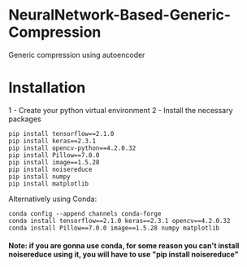 # NeuralNetwork-Based-Generic-Compression
Generic compression using autoencoder

# Installation

1 - Create your python virtual environment
2 - Install the necessary packages
```
pip install tensorflow==2.1.0
pip install keras==2.3.1
pip install opencv-python==4.2.0.32
pip install Pillow==7.0.0
pip install image==1.5.28
pip install noisereduce
pip install numpy
pip install matplotlib
```

Alternatively using Conda:
```
conda config --append channels conda-forge
conda install tensorflow==2.1.0 keras==2.3.1 opencv==4.2.0.32
conda install Pillow==7.0.0 image==1.5.28 numpy matplotlib
```
#### Note: if you are gonna use conda, for some reason you can't install noisereduce using it, you will have to use "pip install noisereduce"
